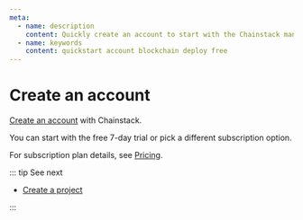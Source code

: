 ```yaml
---
meta:
  - name: description
    content: Quickly create an account to start with the Chainstack managed blockchain services.
  - name: keywords
    content: quickstart account blockchain deploy free
---
```


# Create an account

<a href="https://console.chainstack.com/user/account/create" target="_blank">Create an account</a> with Chainstack.

You can start with the free 7-day trial or pick a different subscription option.

For subscription plan details, see <a href="https://chainstack.com/pricing/" target="_blank">Pricing</a>.

::: tip See next

* [Create a project](/quickstart/create-a-project)

:::

